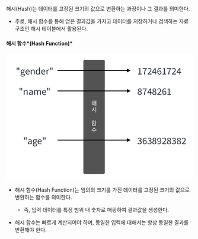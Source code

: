 해시(Hash)는 데이터를 고정된 크기의 값으로 변환하는 과정이나 그 결과를 의미한다.

- 주로, 해시 함수를 통해 얻은 결과값을 가지고 데이터를 저장하거나 검색하는 자료구조인 해시 테이블에서 활용된다.

#### 해시 함수*(Hash Function)*

![해시 배경 이미지](/assets/images/data_structor/hash/hash_thumbnail.webp)

- 해시 함수(Hash Function)는 임의의 크기를 가진 데이터를 고정된 크기의 값으로 변환하는 함수를 의미한다.

  - 즉, 입력 데이터를 특정 범위 내 숫자로 매핑하여 결과값을 생성한다.

- 해시 함수는 빠르게 계산되어야 하며, 동일한 입력에 대해서는 항상 동일한 결과를 반환해야 한다.
